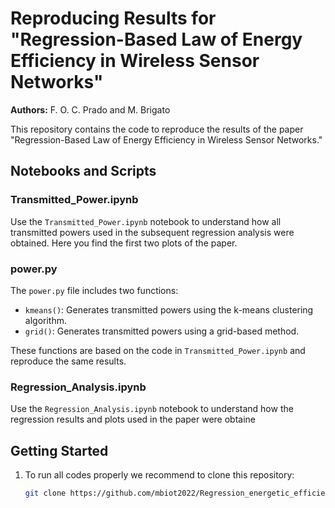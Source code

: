 # Reproducing Results for "Regression-Based Law of Energy Efficiency in Wireless Sensor Networks"

**Authors:** F. O. C. Prado and M. Brigato

This repository contains the code to reproduce the results of the paper "Regression-Based Law of Energy Efficiency in Wireless Sensor Networks."

## Notebooks and Scripts

### Transmitted_Power.ipynb
Use the `Transmitted_Power.ipynb` notebook to understand how all transmitted powers used in the subsequent regression analysis were obtained. Here you find the first two plots of the paper. 

### power.py
The `power.py` file includes two functions:
- `kmeans()`: Generates transmitted powers using the k-means clustering algorithm.
- `grid()`: Generates transmitted powers using a grid-based method.

These functions are based on the code in `Transmitted_Power.ipynb` and reproduce the same results.

### Regression_Analysis.ipynb
Use the `Regression_Analysis.ipynb` notebook to understand how the regression results and plots used in the paper were obtaine

## Getting Started

1. To run all codes properly we recommend to clone this repository:
   ```bash
   git clone https://github.com/mbiot2022/Regression_energetic_efficiency.git


